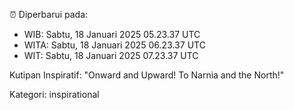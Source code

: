 ⏰ Diperbarui pada:
- WIB: Sabtu, 18 Januari 2025 05.23.37 UTC
- WITA: Sabtu, 18 Januari 2025 06.23.37 UTC
- WIT: Sabtu, 18 Januari 2025 07.23.37 UTC

Kutipan Inspiratif:
"Onward and Upward!  To Narnia and the North!"


Kategori: inspirational

